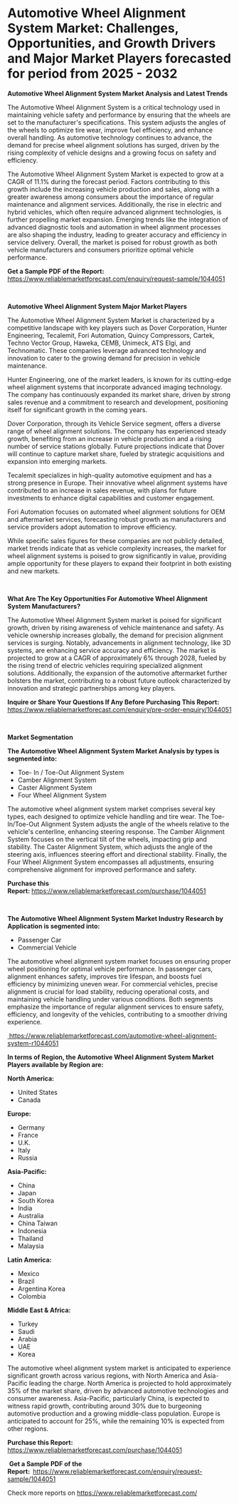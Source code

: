 <p><h1>Automotive Wheel Alignment System Market: Challenges, Opportunities, and Growth Drivers and Major Market Players forecasted for period from 2025 - 2032</h1></p><p><strong>Automotive Wheel Alignment System Market Analysis and Latest Trends</strong></p>
<p><p>The Automotive Wheel Alignment System is a critical technology used in maintaining vehicle safety and performance by ensuring that the wheels are set to the manufacturer's specifications. This system adjusts the angles of the wheels to optimize tire wear, improve fuel efficiency, and enhance overall handling. As automotive technology continues to advance, the demand for precise wheel alignment solutions has surged, driven by the rising complexity of vehicle designs and a growing focus on safety and efficiency.</p><p>The Automotive Wheel Alignment System Market is expected to grow at a CAGR of 11.1% during the forecast period. Factors contributing to this growth include the increasing vehicle production and sales, along with a greater awareness among consumers about the importance of regular maintenance and alignment services. Additionally, the rise in electric and hybrid vehicles, which often require advanced alignment technologies, is further propelling market expansion. Emerging trends like the integration of advanced diagnostic tools and automation in wheel alignment processes are also shaping the industry, leading to greater accuracy and efficiency in service delivery. Overall, the market is poised for robust growth as both vehicle manufacturers and consumers prioritize optimal vehicle performance.</p></p>
<p><strong>Get a Sample PDF of the Report:&nbsp;</strong> <a href="https://www.reliablemarketforecast.com/enquiry/request-sample/1044051?utm_campaign=2808&utm_medium=2&utm_source=Github&utm_content=ia&utm_term=09042025&utm_id=automotive-wheel-alignment-system">https://www.reliablemarketforecast.com/enquiry/request-sample/1044051</a></p>
<p>&nbsp;</p>
<p><strong>Automotive Wheel Alignment System Major Market Players</strong></p>
<p><p>The Automotive Wheel Alignment System Market is characterized by a competitive landscape with key players such as Dover Corporation, Hunter Engineering, Tecalemit, Fori Automation, Quincy Compressors, Cartek, Techno Vector Group, Haweka, CEMB, Unimeck, ATS Elgi, and Technomatic. These companies leverage advanced technology and innovation to cater to the growing demand for precision in vehicle maintenance.</p><p>Hunter Engineering, one of the market leaders, is known for its cutting-edge wheel alignment systems that incorporate advanced imaging technology. The company has continuously expanded its market share, driven by strong sales revenue and a commitment to research and development, positioning itself for significant growth in the coming years.</p><p>Dover Corporation, through its Vehicle Service segment, offers a diverse range of wheel alignment solutions. The company has experienced steady growth, benefiting from an increase in vehicle production and a rising number of service stations globally. Future projections indicate that Dover will continue to capture market share, fueled by strategic acquisitions and expansion into emerging markets.</p><p>Tecalemit specializes in high-quality automotive equipment and has a strong presence in Europe. Their innovative wheel alignment systems have contributed to an increase in sales revenue, with plans for future investments to enhance digital capabilities and customer engagement.</p><p>Fori Automation focuses on automated wheel alignment solutions for OEM and aftermarket services, forecasting robust growth as manufacturers and service providers adopt automation to improve efficiency.</p><p>While specific sales figures for these companies are not publicly detailed, market trends indicate that as vehicle complexity increases, the market for wheel alignment systems is poised to grow significantly in value, providing ample opportunity for these players to expand their footprint in both existing and new markets.</p></p>
<p>&nbsp;</p>
<p><strong>What Are The Key Opportunities For Automotive Wheel Alignment System Manufacturers?</strong></p>
<p><p>The Automotive Wheel Alignment System market is poised for significant growth, driven by rising awareness of vehicle maintenance and safety. As vehicle ownership increases globally, the demand for precision alignment services is surging. Notably, advancements in alignment technology, like 3D systems, are enhancing service accuracy and efficiency. The market is projected to grow at a CAGR of approximately 6% through 2028, fueled by the rising trend of electric vehicles requiring specialized alignment solutions. Additionally, the expansion of the automotive aftermarket further bolsters the market, contributing to a robust future outlook characterized by innovation and strategic partnerships among key players.</p></p>
<p><strong>Inquire or Share Your Questions If Any Before Purchasing This Report:</strong> <a href="https://www.reliablemarketforecast.com/enquiry/pre-order-enquiry/1044051?utm_campaign=2808&utm_medium=2&utm_source=Github&utm_content=ia&utm_term=09042025&utm_id=automotive-wheel-alignment-system">https://www.reliablemarketforecast.com/enquiry/pre-order-enquiry/1044051</a></p>
<p>&nbsp;</p>
<p><strong>Market Segmentation</strong></p>
<p><strong>The Automotive Wheel Alignment System Market Analysis by types is segmented into:</strong></p>
<p><ul><li>Toe- In / Toe-Out Alignment System</li><li>Camber Alignment System</li><li>Caster Alignment System</li><li>Four Wheel Alignment System</li></ul></p>
<p><p>The automotive wheel alignment system market comprises several key types, each designed to optimize vehicle handling and tire wear. The Toe-In/Toe-Out Alignment System adjusts the angle of the wheels relative to the vehicle's centerline, enhancing steering response. The Camber Alignment System focuses on the vertical tilt of the wheels, impacting grip and stability. The Caster Alignment System, which adjusts the angle of the steering axis, influences steering effort and directional stability. Finally, the Four Wheel Alignment System encompasses all adjustments, ensuring comprehensive alignment for improved performance and safety.</p></p>
<p><strong>Purchase this Report:&nbsp;</strong><a href="https://www.reliablemarketforecast.com/purchase/1044051?utm_campaign=2808&utm_medium=2&utm_source=Github&utm_content=ia&utm_term=09042025&utm_id=automotive-wheel-alignment-system">https://www.reliablemarketforecast.com/purchase/1044051</a></p>
<p>&nbsp;</p>
<p><strong>The Automotive Wheel Alignment System Market Industry Research by Application is segmented into:</strong></p>
<p><ul><li>Passenger Car</li><li>Commercial Vehicle</li></ul></p>
<p><p>The automotive wheel alignment system market focuses on ensuring proper wheel positioning for optimal vehicle performance. In passenger cars, alignment enhances safety, improves tire lifespan, and boosts fuel efficiency by minimizing uneven wear. For commercial vehicles, precise alignment is crucial for load stability, reducing operational costs, and maintaining vehicle handling under various conditions. Both segments emphasize the importance of regular alignment services to ensure safety, efficiency, and longevity of the vehicles, contributing to a smoother driving experience.</p></p>
<p><a href="https://www.reliablemarketforecast.com/automotive-wheel-alignment-system-r1044051?utm_campaign=2808&utm_medium=2&utm_source=Github&utm_content=ia&utm_term=09042025&utm_id=automotive-wheel-alignment-system">&nbsp;https://www.reliablemarketforecast.com/automotive-wheel-alignment-system-r1044051</a></p>
<p><strong>In terms of Region, the Automotive Wheel Alignment System Market Players available by Region are:</strong></p>
<p>
    <p> <strong> North America: </strong>
        <ul>
            <li>United States</li>
            <li>Canada</li>
        </ul>
        </p> 
    <p> <strong> Europe: </strong>
        <ul>
            <li>Germany</li>
            <li>France</li>
            <li>U.K.</li>
            <li>Italy</li>
            <li>Russia</li>
        </ul>
        </p> 
    <p> <strong> Asia-Pacific: </strong>
        <ul>
            <li>China</li>
            <li>Japan</li>
            <li>South Korea</li>
            <li>India</li>
            <li>Australia</li>
            <li>China Taiwan</li>
            <li>Indonesia</li>
            <li>Thailand</li>
            <li>Malaysia</li>
        </ul>
        </p> 
    <p> <strong> Latin America: </strong>
        <ul>
            <li>Mexico</li>
            <li>Brazil</li>
            <li>Argentina Korea</li>
            <li>Colombia</li>
        </ul>
        </p> 
    <p> <strong> Middle East & Africa: </strong>
        <ul>
            <li>Turkey</li>
            <li>Saudi</li>
            <li>Arabia</li>
            <li>UAE</li>
            <li>Korea</li>
        </ul>
    </p>
    </p>
<p><p>The automotive wheel alignment system market is anticipated to experience significant growth across various regions, with North America and Asia-Pacific leading the charge. North America is projected to hold approximately 35% of the market share, driven by advanced automotive technologies and consumer awareness. Asia-Pacific, particularly China, is expected to witness rapid growth, contributing around 30% due to burgeoning automotive production and a growing middle-class population. Europe is anticipated to account for 25%, while the remaining 10% is expected from other regions.</p></p>
<p><strong>Purchase this Report: </strong><a href="https://www.reliablemarketforecast.com/purchase/1044051?utm_campaign=2808&utm_medium=2&utm_source=Github&utm_content=ia&utm_term=09042025&utm_id=automotive-wheel-alignment-system">https://www.reliablemarketforecast.com/purchase/1044051</a></p>
<p>&nbsp;<strong>Get a Sample PDF of the Report:&nbsp;&nbsp;</strong><a href="https://www.reliablemarketforecast.com/enquiry/request-sample/1044051?utm_campaign=2808&utm_medium=2&utm_source=Github&utm_content=ia&utm_term=09042025&utm_id=automotive-wheel-alignment-system">https://www.reliablemarketforecast.com/enquiry/request-sample/1044051</a></p>
<p><strong></strong></p>
<p>Check more reports on <a href="https://www.reliablemarketforecast.com/?utm_campaign=2808&utm_medium=2&utm_source=Github&utm_content=ia&utm_term=09042025&utm_id=automotive-wheel-alignment-system">https://www.reliablemarketforecast.com/</a></p>